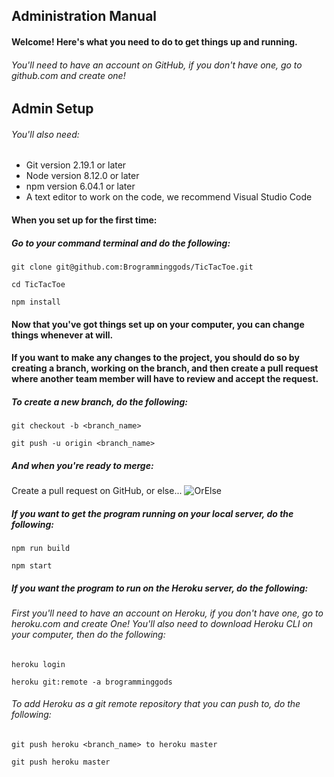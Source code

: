 ## Administration Manual
#### Welcome! Here's what you need to do to get things up and running.
###### You'll need to have an account on GitHub, if you don't have one, go to github.com and create one!
## Admin Setup
###### You'll also need:
* Git	version 2.19.1 or later
* Node	version 8.12.0 or later
* npm	version 6.04.1 or later
* A text editor to work on the code, we recommend Visual Studio Code

#### When you set up for the first time:
##### Go to your command terminal and do the following:

```
git clone git@github.com:Brogramminggods/TicTacToe.git

cd TicTacToe

npm install
```
#### Now that you've got things set up on your computer, you can change things whenever at will.
#### If you want to make any changes to the project, you should do so by creating a branch, working on the branch, and then create a pull request where another team member will have to review and accept the request.
##### To create a new branch, do the following:

```
git checkout -b <branch_name>

git push -u origin <branch_name>
```
##### And when you're ready to merge:
Create a pull request on GitHub, or else...
![OrElse](https://media.giphy.com/media/cFkiFMDg3iFoI/giphy.gif)
##### If you want to get the program running on your local server, do the following:

```
npm run build

npm start
```
##### If you want the program to run on the Heroku server, do the following:
###### First you'll need to have an account on Heroku, if you don't have one, go to heroku.com and create One! You'll also need to download Heroku CLI on your computer, then do the following:

```
heroku login

heroku git:remote -a brogramminggods
```
###### To add Heroku as a git remote repository that you can push to, do the following:

```
git push heroku <branch_name> to heroku master

git push heroku master
```








